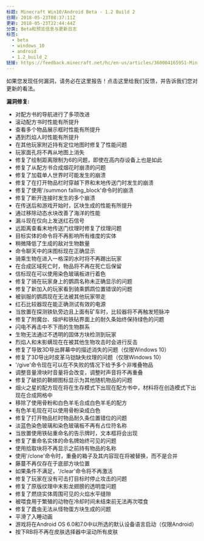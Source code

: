 ```yaml
---
标题: Minecraft Win10/Android Beta - 1.2 Build 2
日期: 2018-05-23T08:37:11Z
更新: 2018-05-23T22:44:44Z
分类: Beta和预览信息与更新日志
标签:
  - beta
  - windows_10
  - android
  - 1.2_build_2
链接: https://feedback.minecraft.net/hc/en-us/articles/360004165951-Minecraft-Win10-Android-Beta-1-2-Build-2
---
```


如果您发现任何漏洞，请务必在这里报告！点击这里给我们反馈，并告诉我们您对更新的看法。

  
**漏洞修复:**

- 对配方书的导航进行了多项改进
- 滚动配方书时性能有所提升
- 查看多个物品展示框时性能有所提升
- 遇到烈焰人时性能有所提升
- 在其他玩家附近持有定位地图时修复了性能问题
- 玩家面孔将不再从地图上消失
- 修复了绘制距离限制为6的问题，即使在高内存设备上也是如此
- 修复了从配方书合成烟花时崩溃的问题
- 修复了加载单人世界时可能发生的崩溃
- 修复了在打开物品栏时穿越下界和末地传送门时发生的崩溃
- 修复了使用'/summon falling_block'命令时的崩溃
- 修复了断开连接时发生的多个崩溃
- 在传送后和游戏开始时，区块生成的性能有所提升
- 通过移除动态水块改善了海洋的性能
- 漏斗现在仅向上发送红石信号
- 远距离查看末地传送门纹理时修复了纹理问题
- 目标实体的命令将不再影响所有维度的实体
- 稍微降低了生成的敌对生物数量
- 命令聊天中的床图标现在正确显示
- 骑乘生物在进入一格深的水时将不再踢出玩家
- 在合成区域死亡时，物品将不再在死亡后保留
- 信标现在可以使用染色玻璃板进行着色
- 修复了骑在玩家身上的鹦鹉名称未正确显示的问题
- 修复了新加入的玩家看到骑乘鹦鹉位置错误的问题
- 被驯服的鹦鹉现在无法被其他玩家带走
- 红石比较器现在能正确测试有效的电源
- 当放置在探测铁轨旁边且上面有矿车时，比较器将不再触发短脉冲
- 修复了附魔台、熔炉和铁砧界面上的耐久条始终保持绿色的问题
- 闪电不再击中不下雨的生物群系
- 生物无法通过不透明的固体方块检测到玩家
- 烈焰人和末影螨现在在被其他生物攻击时会进行反击
- 修复了导致3D导出屏幕中的描述消失的问题（仅限Windows 10）
- 修复了3D导出时皮革马铠缺失纹理的问题（仅限Windows 10）
- '/give'命令现在可以在不失败的情况下给予多个非堆叠物品
- 调整音量滑块时音量将会改变，调整时声音将不再重叠
- 修复了破损的鞘翅图标显示为其他随机物品的问题
- 烟火之星的配方现在将在生存模式下出现在配方书中，材料将在创造模式下出现在合成网格中
- 移除了使用骨粉和白色羊毛合成白色羊毛的配方
- 有色羊毛现在可以使用骨粉染成白色
- 修复了打开物品栏时物品耐久条位置错位的问题
- 淡蓝色染色玻璃和染色玻璃板不再有占位符名称
- 当放置使用铁砧重命名的告示牌时，文本框将会出现
- 修复了重命名实体的命名牌始终可见的问题
- 使用拾取块将不再显示之前持有物品的名称
- 使用'/clone'命令时，重叠的箱子及其内容现在将被替换，而不是合并
- 藤蔓不再仅存在于底部方块位置
- 如果条件不满足，'/clear'命令将不再激活
- 修复了玩家在没有可击打目标时停止攻击的问题
- 修复了原版纹理中末影龙翅膀的透明度问题
- 修复了燃烧实体周围可见的火焰水平缝隙
- 被喂食用于繁殖的动物在冷却时间未结束前无法再次喂食
- 修复了蠹虫无法从怪物蛋方块生成的问题
- 平滑了入睡动画
- 游戏将在Android OS 6.0和7.0中以所选的默认设备语言启动（仅限Android）
- 按下RB将不再在皮肤选择器中滚动所有皮肤
